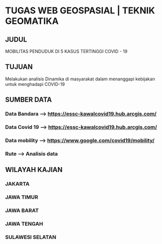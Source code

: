           
# TUGAS WEB GEOSPASIAL | TEKNIK GEOMATIKA

## JUDUL
MOBILITAS PENDUDUK DI 5 KASUS TERTINGGI COVID - 19

## TUJUAN
Melakukan analisis Dinamika di masyarakat dalam menanggapi kebijakan untuk menghadapi COVID-19

## SUMBER DATA
### Data Bandara -->  https://essc-kawalcovid19.hub.arcgis.com/
### Data Covid 19 --> https://essc-kawalcovid19.hub.arcgis.com/
### Data mobility --> https://www.google.com/covid19/mobility/
### Rute         --> Analisis data

## WILAYAH KAJIAN
### JAKARTA
### JAWA TIMUR
### JAWA BARAT
### JAWA TENGAH
### SULAWESI SELATAN
